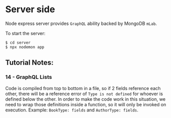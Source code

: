# Server side
Node express server provides `GraphQL` ability backed by MongoDB `mLab`.

To start the server:
```
$ cd server
$ npx nodemon app
```

## Tutorial Notes:
### 14 - GraphQL Lists
Code is compiled from top to bottom in a file, so if 2 fields reference each other, there will be a reference error of `Type is not defined` for whoever is defined below the other. In order to make the code work in this situation, we need to wrap those definitions inside a function, so it will only be invoked on execution. Example: `BookType: fields` and `AuthorType: fields`.